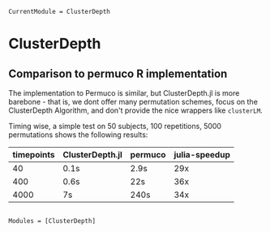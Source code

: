 ```@meta
CurrentModule = ClusterDepth
```

# ClusterDepth

## Comparison to permuco R implementation
The implementation to Permuco is similar, but ClusterDepth.jl is more barebone - that is, we dont offer many permutation schemes, focus on the ClusterDepth Algorithm, and don't provide the nice wrappers like `clusterLM`.

Timing wise, a simple test on 50 subjects, 100 repetitions, 5000 permutations shows the following results:

|timepoints|ClusterDepth.jl|permuco|julia-speedup|
|---|---|---|---|
|40|0.1s|2.9s|29x|
|400|0.6s|22s|36x|
|4000|7s|240s|34x|


```@index
```

```@autodocs
Modules = [ClusterDepth]
```
